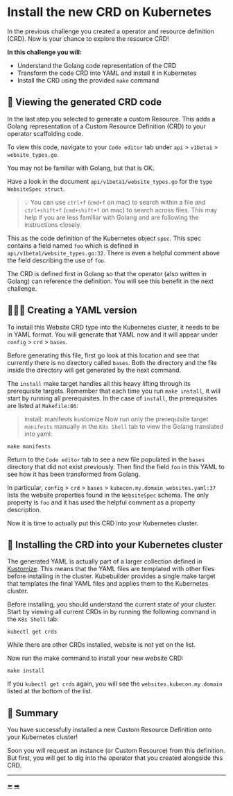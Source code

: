 # Install the new CRD on Kubernetes

In the previous challenge you created a operator and resource definition (CRD). Now is your chance to explore the resource CRD!

**In this challenge you will:**
* Understand the Golang code representation of the CRD
* Transform the code CRD into YAML and install it in Kubernetes
* Install the CRD using the provided `make` command


## 🧬 Viewing the generated CRD code

In the last step you selected to generate a custom Resource. This adds a Golang representation of a Custom Resource Definition (CRD) to your operator scaffolding code.

To view this code, navigate to your `Code editor` tab under `api` > `v1beta1` > `website_types.go`.

You may not be familiar with Golang, but that is OK.

Have a look in the document `api/v1beta1/website_types.go` for the `type WebsiteSpec struct`.

> 💡 You can use `ctrl+f` (`cmd+f` on mac) to search within a file and `ctrl+shift+f` (`cmd+shift+f` on mac) to search across files. This may help if you are less familiar with Golang and are following the instructions closely.

This as the code definition of the Kubernetes object `spec`. This spec contains a field named `foo` which is defined in `api/v1beta1/website_types.go:32`. There is even a helpful comment above the field describing the use of `foo`.

The CRD is defined first in Golang so that the operator (also written in Golang) can reference the definition. You will see this benefit in the next challenge.


## 👩🏾‍💻 Creating a YAML version

To install this Website CRD type into the Kubernetes cluster, it needs to be in YAML format. You will generate that YAML now and it will appear  under `config` > `crd` > `bases`.

Before generating this file, first go look at this location and see that currently there is no directory called `bases`. Both the directory and the file inside the directory will get generated by the next command.

The `install` make target handles all this heavy lifting through its prerequisite targets. Remember that each time you run `make install`, it will start by running all prerequisites. In the case of `install`, the prerequisites are listed at `Makefile:86`:

> install: manifests kustomize
Now run only the prerequisite target `manifests` manually in the `K8s Shell` tab to view the Golang translated into yaml:

```
make manifests
```

Return to the `Code editor` tab to see a new file populated in the `bases` directory that did not exist previously. Then find the field `foo` in this YAML to see how it has been transformed from Golang.

In particular, `config` > `crd` > `bases` > `kubecon.my.domain_websites.yaml:37` lists the website properties found in the `WebsiteSpec` schema. The only property is `foo` and it has used the helpful comment as a property description.

Now it is time to actually put this CRD into your Kubernetes cluster.


## 🚀 Installing the CRD into your Kubernetes cluster

The generated YAML is actually part of a larger collection defined in [Kustomize](https://kustomize.io/). This means that the YAML files are templated with other files before installing in the cluster. Kubebuilder provides a single make target that templates the final YAML files and applies them to the Kubernetes cluster.

Before installing, you should understand the current state of your cluster. Start by viewing all current CRDs in by running the following command in the `K8s Shell` tab:

```
kubectl get crds
```

While there are other CRDs installed, website is not yet on the list.

Now run the make command to install your new website CRD:

```
make install
```

If you `kubectl get crds` again, you will see the `websites.kubecon.my.domain` listed at the bottom of the list.


## 📕 Summary

You have successfully installed a new Custom Resource Definition onto your Kubernetes cluster!

Soon you will request an instance (or Custom Resource) from this definition. But first, you will get to dig into the operator that you created alongside this CRD.


<hr>
<a href="../03-generate-a-new-operator-and-custom-resource/">⬅️</a>
<a href="../05-understand-the-new-operator-by-adding-logs/">➡️</a>
